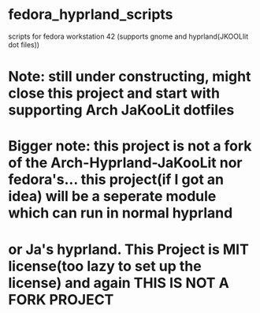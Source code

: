 # fedora_hyprland_scripts
scripts for fedora workstation 42 (supports gnome and hyprland(JKOOLlit dot files))


# Note: still under constructing, might close this project and start with supporting Arch JaKooLit dotfiles 
# Bigger note: this project is not a fork of the Arch-Hyprland-JaKooLit nor fedora's...    this project(if I got an idea) will be a seperate module which can run in normal hyprland
# or Ja's hyprland. This Project is MIT license(too lazy to set up the license) and again THIS IS NOT A FORK PROJECT 
